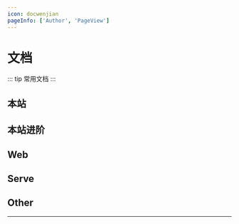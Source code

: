 ```yaml
---
icon: docwenjian
pageInfo: ['Author', 'PageView']
---
```


# 文档

::: tip 常用文档
:::

## <MyIcon name="zhanzhang" /> 本站

<VPCard
  title="Markdown 是一种轻量级标记语言，它允许人们使用易读易写的纯文本格式编写文档，Markdown文件的后缀名便是“.md”。"
  desc="Markdown 是一种轻量级标记语言，它允许人们使用易读易写的纯文本格式编写文档，Markdown文件的后缀名便是“.md”。"
  logo="https://code.visualstudio.com/assets/icons/file-icons/markdown.svg"
  link="https://markdown.com.cn/"
/>

<VPCard
  title="Vue 驱动的静态网站生成器"
  desc="Vue 驱动的静态网站生成器"
  logo="https://v2.vuepress.vuejs.org/images/hero.png"
  link="https://v2.vuepress.vuejs.org"
/>

<VPCard
  title="一个具有强大功能的 vuepress 主题✨"
  desc="一个具有强大功能的 vuepress 主题✨"
  logo="https://theme-hope-assets.vuejs.press/logo.svg"
  link="https://theme-hope.vuejs.press"
/>

## <MyIcon name="bokex" /> 本站进阶

<VPCard
  title="🍭 一款很漂亮的 HTML5 播放器"
  desc="🍭 一款很漂亮的 HTML5 播放器"
  logo="https://camo.githubusercontent.com/945862845a2aa812b8cf50b9238b74524cb8e87b7420b647f37e69d968e09d40/68747470733a2f2f692e696d6775722e636f6d2f4c6e50765a764f2e706e67"
  link="https://aplayer.js.org"
/>

<VPCard
  title="一款简洁、安全的评论系统。"
  desc="一款简洁、安全的评论系统。"
  logo="https://waline.js.org/logo.png"
  link="https://waline.js.org/"
/>

<VPCard
  title="国内功能很强大且图标内容很丰富的矢量图标库，提供矢量图标下载、在线存储、格式转换等功能。"
  desc="国内功能很强大且图标内容很丰富的矢量图标库，提供矢量图标下载、在线存储、格式转换等功能。"
  logo="https://img.alicdn.com/imgextra/i4/O1CN01Z5paLz1O0zuCC7osS_!!6000000001644-55-tps-83-82.svg"
  link="https://www.iconfont.cn/"
/>

<VPCard
  title="易学易用，性能出色，适用场景丰富的 Web 前端框架。"
  desc="易学易用，性能出色，适用场景丰富的 Web 前端框架。"
  logo="https://cdn.docschina.org/home/logo/vue.svg"
  link="https://cn.vuejs.org"
/>

<VPCard
  title="MDN Web Docs站点提供了关于开放Web技术的信息，包括HTML、CSS和用于Web站点和渐进式Web应用程序的api。"
  desc="MDN Web Docs站点提供了关于开放Web技术的信息，包括HTML、CSS和用于Web站点和渐进式Web应用程序的api。"
  logo="https://developer.mozilla.org/apple-touch-icon.6803c6f0.png"
  link="https://developer.mozilla.org"
/>

<VPCard
  title="JavaScript的超集。"
  desc="JavaScript的超集。"
  logo="https://bosens-china.github.io/Typescript-manual/favicon.png"
  link="https://bosens-china.github.io/Typescript-manual/"
/>

<VPCard
  title="Sass 是世界上最成熟、稳定、强大的专业级 CSS 扩展语言。"
  desc="Sass 是世界上最成熟、稳定、强大的专业级 CSS 扩展语言。"
  logo="https://www.sasscss.com/assets/img/logos/logo.svg"
  link="https://www.sasscss.com/"
/>

<VPCard
  title="高性能、可扩展、易部署、易使用，存储数据非常方便"
  desc="高性能、可扩展、易部署、易使用，存储数据非常方便"
  logo="/img/logo-mongodb.png"
  link="https://docs.mongoing.com/"
/>

<VPCard
  title="世界最大的程序员聚集地。"
  desc="世界最大的程序员聚集地。"
  logo="https://github.com/fluidicon.png"
  link="https://github.com/"
/>

<VPCard
  title="免费开源的超强大的编辑器。"
  desc="免费开源的超强大的编辑器。"
  logo="https://code.visualstudio.com/apple-touch-icon.png"
  link="https://code.visualstudio.com"
/>

## <MyIcon name="web" /> Web

<VPCard
  title="一个基于 JavaScript 的开源可视化图表库"
  desc="一个基于 JavaScript 的开源可视化图表库"
  logo="https://echarts.apache.org/zh/images/favicon.png"
  link="https://echarts.apache.org/"
/>

## <MyIcon name="cloud-server" /> Serve

<VPCard
  title="Golang中文社区,包括 golang 的最新安装包下载。"
  desc="Golang中文社区,包括 golang 的最新安装包下载。"
  logo="/img/golang.jpg"
  link="https://studygolang.com/"
/>

## <MyIcon name="other" /> Other

<VPCard
  title="处理时间的 js 工具,Moment.js 的 2kB 轻量化方案"
  desc="处理时间的 js 工具,Moment.js 的 2kB 轻量化方案"
  logo="https://day.js.org/img/logo.png"
  link="https://day.js.org/"
/>

---
